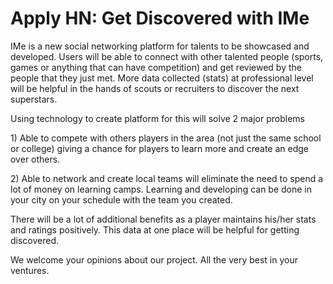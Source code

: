 # Apply HN: Get Discovered with IMe

IMe is a new social networking platform for talents to be showcased and developed. Users will be able to connect with other talented people (sports, games or anything that can have competition) and get reviewed by the people that they just met. More data collected (stats) at professional level will be helpful in the hands of scouts or recruiters to discover the next superstars.<p>Using technology to create platform for this will solve 2 major problems<p>1) Able to compete with others players in the area (not just the same school or college) giving a chance for players to learn more and create an edge over others.<p>2) Able to network and create local teams will eliminate the need to spend a lot of money on learning camps. Learning and developing can be done in your city on your schedule with the team you created.<p>There will be a lot of additional benefits as a player maintains his&#x2F;her stats and ratings positively. This data at one place will be helpful for getting discovered.<p>We welcome your opinions about our project. All the very best in your ventures.

